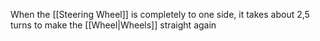 When the [[Steering Wheel]] is completely to one side, it takes about 2,5 turns to make the [[Wheel|Wheels]] straight again